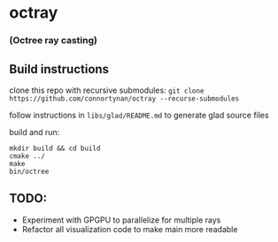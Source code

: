 # octray
### (Octree ray casting)

## Build instructions
clone this repo with recursive submodules: `git clone https://github.com/connortynan/octray --recurse-submodules`

follow instructions in `libs/glad/README.md` to generate glad source files

build and run:
```
mkdir build && cd build 
cmake ../ 
make
bin/octree
```


## TODO:
 - Experiment with GPGPU to parallelize for multiple rays
 - Refactor all visualization code to make main more readable

